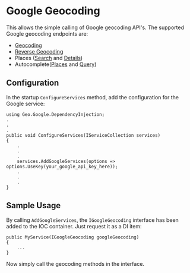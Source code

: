 # Google Geocoding

This allows the simple calling of Google geocoding API's. The supported Google geocoding endpoints are:
 - [Geocoding](https://developers.google.com/maps/documentation/geocoding/start)
 - [Reverse Geocoding](https://developers.google.com/maps/documentation/geocoding/start)
 - Places ([Search](https://developers.google.com/places/web-service/search) and [Details](https://developers.google.com/places/web-service/details))
 - Autocomplete([Places](https://developers.google.com/places/web-service/autocomplete) and [Query](https://developers.google.com/places/web-service/query))

## Configuration

In the startup `ConfigureServices` method, add the configuration for the Google service:
```
using Geo.Google.DependencyInjection;
.
.
.
public void ConfigureServices(IServiceCollection services)
{
    .
    .
    .
    services.AddGoogleServices(options => options.UseKey(your_google_api_key_here));
    .
    .
    .
}
```

## Sample Usage

By calling `AddGoogleServices`, the `IGoogleGeocoding` interface has been added to the IOC container. Just request it as a DI item:
```
public MyService(IGoogleGeocoding googleGeocoding)
{
    ...
}
```

Now simply call the geocoding methods in the interface.